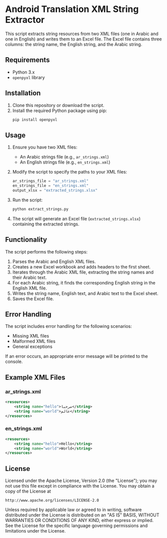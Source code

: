 # Android Translation XML String Extractor

This script extracts string resources from two XML files (one in Arabic and one in English) and writes them to an Excel file. The Excel file contains three columns: the string name, the English string, and the Arabic string.

## Requirements

- Python 3.x
- `openpyxl` library

## Installation

1. Clone this repository or download the script.
2. Install the required Python package using pip:
    ```sh
    pip install openpyxl
    ```

## Usage

1. Ensure you have two XML files:
    - An Arabic strings file (e.g., `ar_strings.xml`)
    - An English strings file (e.g., `en_strings.xml`)

2. Modify the script to specify the paths to your XML files:
    ```python
    ar_strings_file = "ar_strings.xml"  
    en_strings_file = "en_strings.xml"
    output_xlsx = "extracted_strings.xlsx"
    ```

3. Run the script:
    ```sh
    python extract_strings.py
    ```

4. The script will generate an Excel file (`extracted_strings.xlsx`) containing the extracted strings.

## Functionality

The script performs the following steps:
1. Parses the Arabic and English XML files.
2. Creates a new Excel workbook and adds headers to the first sheet.
3. Iterates through the Arabic XML file, extracting the string names and their Arabic text.
4. For each Arabic string, it finds the corresponding English string in the English XML file.
5. Writes the string name, English text, and Arabic text to the Excel sheet.
6. Saves the Excel file.

## Error Handling

The script includes error handling for the following scenarios:
- Missing XML files
- Malformed XML files
- General exceptions

If an error occurs, an appropriate error message will be printed to the console.

## Example XML Files

### ar_strings.xml
```xml
<resources>
    <string name="hello">مرحبا</string>
    <string name="world">عالم</string>
</resources>
```

### en_strings.xml
```xml
<resources>
    <string name="hello">Hello</string>
    <string name="world">World</string>
</resources>
```

## License

Licensed under the Apache License, Version 2.0 (the "License");
you may not use this file except in compliance with the License.
You may obtain a copy of the License at

    http://www.apache.org/licenses/LICENSE-2.0

Unless required by applicable law or agreed to in writing, software
distributed under the License is distributed on an "AS IS" BASIS,
WITHOUT WARRANTIES OR CONDITIONS OF ANY KIND, either express or implied.
See the License for the specific language governing permissions and
limitations under the License.


